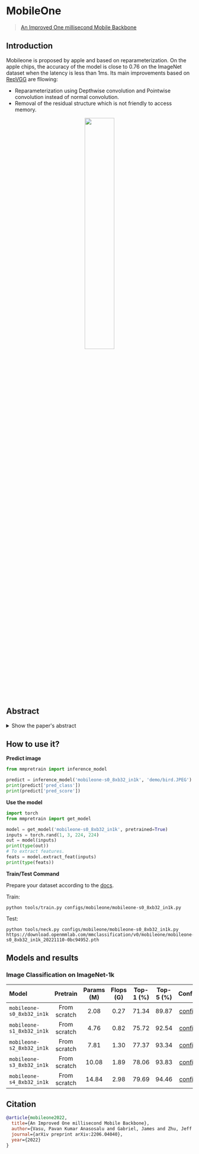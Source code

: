 # MobileOne

> [An Improved One millisecond Mobile Backbone](https://arxiv.org/abs/2206.04040)

<!-- [ALGORITHM] -->

## Introduction

Mobileone is proposed by apple and based on reparameterization. On the apple chips, the accuracy of the model is close to 0.76 on the ImageNet dataset when the latency is less than 1ms. Its main improvements based on [RepVGG](../repvgg) are fllowing:

- Reparameterization using Depthwise convolution and Pointwise convolution instead of normal convolution.
- Removal of the residual structure which is not friendly to access memory.

<div align=center>
<img src="https://user-images.githubusercontent.com/18586273/183552452-74657532-f461-48f7-9aa7-c23f006cdb07.png" width="40%"/>
</div>

## Abstract

<details>

<summary>Show the paper's abstract</summary>

<br>
Efficient neural network backbones for mobile devices are often optimized for metrics such as FLOPs or parameter count. However, these metrics may not correlate well with latency of the network when deployed on a mobile device. Therefore, we perform extensive analysis of different metrics by deploying several mobile-friendly networks on a mobile device. We identify and analyze architectural and optimization bottlenecks in recent efficient neural networks and provide ways to mitigate these bottlenecks. To this end, we design an efficient backbone MobileOne, with variants achieving an inference time under 1 ms on an iPhone12 with 75.9% top-1 accuracy on ImageNet. We show that MobileOne achieves state-of-the-art performance within the efficient architectures while being many times faster on mobile. Our best model obtains similar performance on ImageNet as MobileFormer while being 38x faster. Our model obtains 2.3% better top-1 accuracy on ImageNet than EfficientNet at similar latency. Furthermore, we show that our model generalizes to multiple tasks - image classification, object detection, and semantic segmentation with significant improvements in latency and accuracy as compared to existing efficient architectures when deployed on a mobile device.
</br>

</details>

## How to use it?

<!-- [TABS-BEGIN] -->

**Predict image**

```python
from mmpretrain import inference_model

predict = inference_model('mobileone-s0_8xb32_in1k', 'demo/bird.JPEG')
print(predict['pred_class'])
print(predict['pred_score'])
```

**Use the model**

```python
import torch
from mmpretrain import get_model

model = get_model('mobileone-s0_8xb32_in1k', pretrained=True)
inputs = torch.rand(1, 3, 224, 224)
out = model(inputs)
print(type(out))
# To extract features.
feats = model.extract_feat(inputs)
print(type(feats))
```

**Train/Test Command**

Prepare your dataset according to the [docs](https://mmpretrain.readthedocs.io/en/latest/user_guides/dataset_prepare.html#prepare-dataset).

Train:

```shell
python tools/train.py configs/mobileone/mobileone-s0_8xb32_in1k.py
```

Test:

```shell
python tools/neck.py configs/mobileone/mobileone-s0_8xb32_in1k.py https://download.openmmlab.com/mmclassification/v0/mobileone/mobileone-s0_8xb32_in1k_20221110-0bc94952.pth
```

<!-- [TABS-END] -->

## Models and results

### Image Classification on ImageNet-1k

| Model                     |   Pretrain   | Params (M) | Flops (G) | Top-1 (%) | Top-5 (%) |                Config                |                                          Download                                          |
| :------------------------ | :----------: | :--------: | :-------: | :-------: | :-------: | :----------------------------------: | :----------------------------------------------------------------------------------------: |
| `mobileone-s0_8xb32_in1k` | From scratch |    2.08    |   0.27    |   71.34   |   89.87   | [config](mobileone-s0_8xb32_in1k.py) | [model](https://download.openmmlab.com/mmclassification/v0/mobileone/mobileone-s0_8xb32_in1k_20221110-0bc94952.pth) \| [log](https://download.openmmlab.com/mmclassification/v0/mobileone/mobileone-s0_8xb32_in1k_20221110-0bc94952.json) |
| `mobileone-s1_8xb32_in1k` | From scratch |    4.76    |   0.82    |   75.72   |   92.54   | [config](mobileone-s1_8xb32_in1k.py) | [model](https://download.openmmlab.com/mmclassification/v0/mobileone/mobileone-s1_8xb32_in1k_20221110-ceeef467.pth) \| [log](https://download.openmmlab.com/mmclassification/v0/mobileone/mobileone-s1_8xb32_in1k_20221110-ceeef467.json) |
| `mobileone-s2_8xb32_in1k` | From scratch |    7.81    |   1.30    |   77.37   |   93.34   | [config](mobileone-s2_8xb32_in1k.py) | [model](https://download.openmmlab.com/mmclassification/v0/mobileone/mobileone-s2_8xb32_in1k_20221110-9c7ecb97.pth) \| [log](https://download.openmmlab.com/mmclassification/v0/mobileone/mobileone-s2_8xb32_in1k_20221110-9c7ecb97.json) |
| `mobileone-s3_8xb32_in1k` | From scratch |   10.08    |   1.89    |   78.06   |   93.83   | [config](mobileone-s3_8xb32_in1k.py) | [model](https://download.openmmlab.com/mmclassification/v0/mobileone/mobileone-s3_8xb32_in1k_20221110-c95eb3bf.pth) \| [log](https://download.openmmlab.com/mmclassification/v0/mobileone/mobileone-s3_8xb32_in1k_20221110-c95eb3bf.json) |
| `mobileone-s4_8xb32_in1k` | From scratch |   14.84    |   2.98    |   79.69   |   94.46   | [config](mobileone-s4_8xb32_in1k.py) | [model](https://download.openmmlab.com/mmclassification/v0/mobileone/mobileone-s4_8xb32_in1k_20221110-28d888cb.pth) \| [log](https://download.openmmlab.com/mmclassification/v0/mobileone/mobileone-s4_8xb32_in1k_20221110-28d888cb.json) |

## Citation

```bibtex
@article{mobileone2022,
  title={An Improved One millisecond Mobile Backbone},
  author={Vasu, Pavan Kumar Anasosalu and Gabriel, James and Zhu, Jeff and Tuzel, Oncel and Ranjan, Anurag},
  journal={arXiv preprint arXiv:2206.04040},
  year={2022}
}
```
